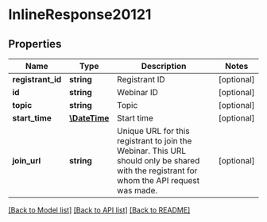 # InlineResponse20121

## Properties
Name | Type | Description | Notes
------------ | ------------- | ------------- | -------------
**registrant_id** | **string** | Registrant ID | [optional] 
**id** | **string** | Webinar ID | [optional] 
**topic** | **string** | Topic | [optional] 
**start_time** | [**\DateTime**](\DateTime.md) | Start time | [optional] 
**join_url** | **string** | Unique URL for this registrant to join the Webinar. This URL should only be shared with the registrant for whom the API request was made. | [optional] 

[[Back to Model list]](../README.md#documentation-for-models) [[Back to API list]](../README.md#documentation-for-api-endpoints) [[Back to README]](../README.md)


